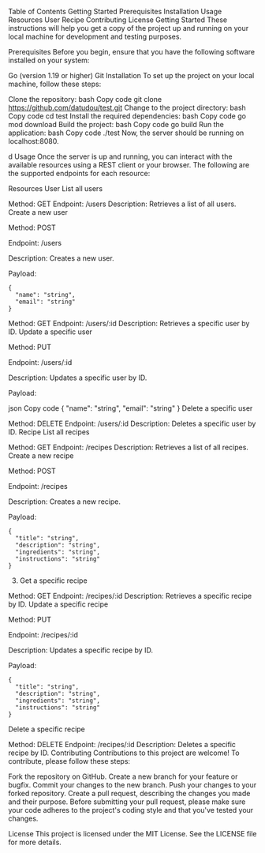 Table of Contents
Getting Started
Prerequisites
Installation
Usage
Resources
User
Recipe
Contributing
License
Getting Started
These instructions will help you get a copy of the project up and running on your local machine for development and testing purposes.

Prerequisites
Before you begin, ensure that you have the following software installed on your system:

Go (version 1.19 or higher)
Git
Installation
To set up the project on your local machine, follow these steps:

Clone the repository:
bash
Copy code
git clone https://github.com/datudou/test.git
Change to the project directory:
bash
Copy code
cd test
Install the required dependencies:
bash
Copy code
go mod download
Build the project:
bash
Copy code
go build
Run the application:
bash
Copy code
./test
Now, the server should be running on localhost:8080.


d
Usage
Once the server is up and running, you can interact with the available resources using a REST client or your browser. The following are the supported endpoints for each resource:

Resources
User
List all users

Method: GET
Endpoint: /users
Description: Retrieves a list of all users.
Create a new user

Method: POST

Endpoint: /users

Description: Creates a new user.

Payload:

```
{
  "name": "string",
  "email": "string"
}
```

Method: GET
Endpoint: /users/:id
Description: Retrieves a specific user by ID.
Update a specific user

Method: PUT

Endpoint: /users/:id

Description: Updates a specific user by ID.

Payload:

json
Copy code
{
  "name": "string",
  "email": "string"
}
Delete a specific user

Method: DELETE
Endpoint: /users/:id
Description: Deletes a specific user by ID.
Recipe
List all recipes

Method: GET
Endpoint: /recipes
Description: Retrieves a list of all recipes.
Create a new recipe

Method: POST

Endpoint: /recipes

Description: Creates a new recipe.

Payload:

```
{
  "title": "string",
  "description": "string",
  "ingredients": "string",
  "instructions": "string"
}
```
3. Get a specific recipe

Method: GET
Endpoint: /recipes/:id
Description: Retrieves a specific recipe by ID.
Update a specific recipe

Method: PUT

Endpoint: /recipes/:id

Description: Updates a specific recipe by ID.

Payload:

```
{
  "title": "string",
  "description": "string",
  "ingredients": "string",
  "instructions": "string"
}
```
Delete a specific recipe

Method: DELETE
Endpoint: /recipes/:id
Description: Deletes a specific recipe by ID.
Contributing
Contributions to this project are welcome! To contribute, please follow these steps:

Fork the repository on GitHub.
Create a new branch for your feature or bugfix.
Commit your changes to the new branch.
Push your changes to your forked repository.
Create a pull request, describing the changes you made and their purpose.
Before submitting your pull request, please make sure your code adheres to the project's coding style and that you've tested your changes.

License
This project is licensed under the MIT License. See the LICENSE file for more details.
